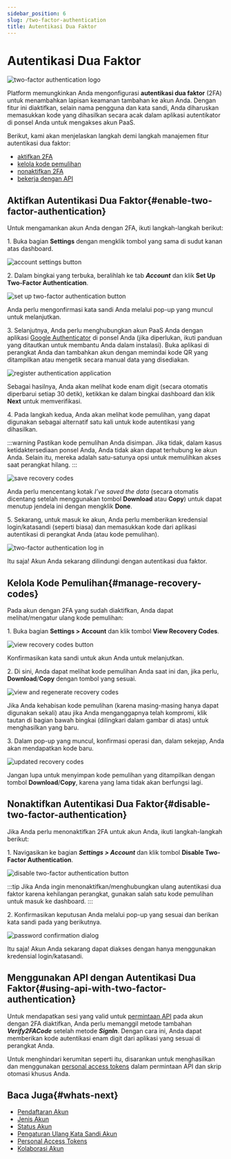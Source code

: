 ```yaml
---
sidebar_position: 6
slug: /two-factor-authentication
title: Autentikasi Dua Faktor
---
```

# Autentikasi Dua Faktor

<img src="https://assets.dewacloud.com/dewacloud-docs/account-&-pricing/two-factor-authentication/01--two-factor-authentication-logo.png" alt="two-factor authentication logo" max-width="100%"/>

Platform memungkinkan Anda mengonfigurasi **autentikasi dua faktor** (2FA) untuk menambahkan lapisan keamanan tambahan ke akun Anda. Dengan fitur ini diaktifkan, selain nama pengguna dan kata sandi, Anda diharuskan memasukkan kode yang dihasilkan secara acak dalam aplikasi autentikator di ponsel Anda untuk mengakses akun PaaS.

Berikut, kami akan menjelaskan langkah demi langkah manajemen fitur autentikasi dua faktor:

  * [aktifkan 2FA](#enable-two-factor-authentication)
  * [kelola kode pemulihan](#manage-recovery-codes)
  * [nonaktifkan 2FA](#disable-two-factor-authentication)
  * [bekerja dengan API](#using-api-with-two-factor-authentication)

## Aktifkan Autentikasi Dua Faktor{#enable-two-factor-authentication}

Untuk mengamankan akun Anda dengan 2FA, ikuti langkah-langkah berikut:

1\. Buka bagian **Settings** dengan mengklik tombol yang sama di sudut kanan atas dashboard.

<img src="https://assets.dewacloud.com/dewacloud-docs/account-&-pricing/two-factor-authentication/02-account-settings-button.png" alt="account settings button" max-width="100%"/>

2\. Dalam bingkai yang terbuka, beralihlah ke tab _**Account**_ dan klik **Set Up Two-Factor Authentication**.

<img src="https://assets.dewacloud.com/dewacloud-docs/account-&-pricing/two-factor-authentication/03--set-up-two-factor-authentication-button.png" alt="set up two-factor authentication button" max-width="100%"/>

Anda perlu mengonfirmasi kata sandi Anda melalui pop-up yang muncul untuk melanjutkan.

3\. Selanjutnya, Anda perlu menghubungkan akun PaaS Anda dengan aplikasi [Google Authenticator](https://support.google.com/accounts/answer/1066447) di ponsel Anda (jika diperlukan, ikuti panduan yang ditautkan untuk membantu Anda dalam instalasi). Buka aplikasi di perangkat Anda dan tambahkan akun dengan memindai kode QR yang ditampilkan atau mengetik secara manual data yang disediakan.

<img src="https://assets.dewacloud.com/dewacloud-docs/account-&-pricing/two-factor-authentication/04-register-authentication-application.png" alt="register authentication application" max-width="100%"/>

Sebagai hasilnya, Anda akan melihat kode enam digit (secara otomatis diperbarui setiap 30 detik), ketikkan ke dalam bingkai dashboard dan klik **Next** untuk memverifikasi.

4\. Pada langkah kedua, Anda akan melihat kode pemulihan, yang dapat digunakan sebagai alternatif satu kali untuk kode autentikasi yang dihasilkan.

:::warning
Pastikan kode pemulihan Anda disimpan. Jika tidak, dalam kasus ketidaktersediaan ponsel Anda, Anda tidak akan dapat terhubung ke akun Anda. Selain itu, mereka adalah satu-satunya opsi untuk memulihkan akses saat perangkat hilang.
:::

<img src="https://assets.dewacloud.com/dewacloud-docs/account-&-pricing/two-factor-authentication/05-save-recovery-codes.png" alt="save recovery codes" max-width="100%"/>

Anda perlu mencentang kotak _I’ve saved the data_ (secara otomatis dicentang setelah menggunakan tombol **Download** atau **Copy**) untuk dapat menutup jendela ini dengan mengklik **Done**.

5\. Sekarang, untuk masuk ke akun, Anda perlu memberikan kredensial login/katasandi (seperti biasa) dan memasukkan kode dari aplikasi autentikasi di perangkat Anda (atau kode pemulihan).

<img src="https://assets.dewacloud.com/dewacloud-docs/account-&-pricing/two-factor-authentication/06--two-factor-authentication-log-in.png" alt="two-factor authentication log in" max-width="100%"/>

Itu saja! Akun Anda sekarang dilindungi dengan autentikasi dua faktor.

## Kelola Kode Pemulihan{#manage-recovery-codes}

Pada akun dengan 2FA yang sudah diaktifkan, Anda dapat melihat/mengatur ulang kode pemulihan:

1\. Buka bagian **Settings > Account** dan klik tombol **View Recovery Codes**.

<img src="https://assets.dewacloud.com/dewacloud-docs/account-&-pricing/two-factor-authentication/07-view-recovery-codes-button.png" alt="view recovery codes button" max-width="100%"/>

Konfirmasikan kata sandi untuk akun Anda untuk melanjutkan.

2\. Di sini, Anda dapat melihat kode pemulihan Anda saat ini dan, jika perlu, **Download**/**Copy** dengan tombol yang sesuai.

<img src="https://assets.dewacloud.com/dewacloud-docs/account-&-pricing/two-factor-authentication/08-view-and-regenerate-recovery-codes.png" alt="view and regenerate recovery codes" max-width="100%"/>

Jika Anda kehabisan kode pemulihan (karena masing-masing hanya dapat digunakan sekali) atau jika Anda menganggapnya telah kompromi, klik tautan di bagian bawah bingkai (dilingkari dalam gambar di atas) untuk menghasilkan yang baru.

3\. Dalam pop-up yang muncul, konfirmasi operasi dan, dalam sekejap, Anda akan mendapatkan kode baru.

<img src="https://assets.dewacloud.com/dewacloud-docs/account-&-pricing/two-factor-authentication/09-updated-recovery-codes.png" alt="updated recovery codes" max-width="100%"/>

Jangan lupa untuk menyimpan kode pemulihan yang ditampilkan dengan tombol **Download**/**Copy**, karena yang lama tidak akan berfungsi lagi.

## Nonaktifkan Autentikasi Dua Faktor{#disable-two-factor-authentication}

Jika Anda perlu menonaktifkan 2FA untuk akun Anda, ikuti langkah-langkah berikut:

1\. Navigasikan ke bagian _**Settings > Account**_ dan klik tombol **Disable Two-Factor Authentication**.

<img src="https://assets.dewacloud.com/dewacloud-docs/account-&-pricing/two-factor-authentication/10--disable-two-factor-authentication-button.png" alt="disable two-factor authentication button" max-width="100%"/>

:::tip
Jika Anda ingin menonaktifkan/menghubungkan ulang autentikasi dua faktor karena kehilangan perangkat, gunakan salah satu kode pemulihan untuk masuk ke dashboard.
:::

2\. Konfirmasikan keputusan Anda melalui pop-up yang sesuai dan berikan kata sandi pada yang berikutnya.

<img src="https://assets.dewacloud.com/dewacloud-docs/account-&-pricing/two-factor-authentication/pasted-image-0.png" alt="password confirmation dialog" max-width="100%"/>

Itu saja! Akun Anda sekarang dapat diakses dengan hanya menggunakan kredensial login/katasandi.

## Menggunakan API dengan Autentikasi Dua Faktor{#using-api-with-two-factor-authentication}

Untuk mendapatkan sesi yang valid untuk [permintaan API](https://www.virtuozzo.com/application-platform-api-docs/) pada akun dengan 2FA diaktifkan, Anda perlu memanggil metode tambahan _**Verify2FACode**_ setelah metode _**SignIn**_. Dengan cara ini, Anda dapat memberikan kode autentikasi enam digit dari aplikasi yang sesuai di perangkat Anda.

Untuk menghindari kerumitan seperti itu, disarankan untuk menghasilkan dan menggunakan [personal access tokens](https://docs.dewacloud.com/docs/personal-access-tokens) dalam permintaan API dan skrip otomasi khusus Anda.

## Baca Juga{#whats-next}

  * [Pendaftaran Akun](https://docs.dewacloud.com/docs/account/)
  * [Jenis Akun](https://docs.dewacloud.com/docs/account-types/)
  * [Status Akun](https://docs.dewacloud.com/docs/account-statuses/)
  * [Pengaturan Ulang Kata Sandi Akun](https://docs.dewacloud.com/docs/account-password-reset/)
  * [Personal Access Tokens](https://docs.dewacloud.com/docs/personal-access-tokens/)
  * [Kolaborasi Akun](https://docs.dewacloud.com/docs/account-collaboration/)